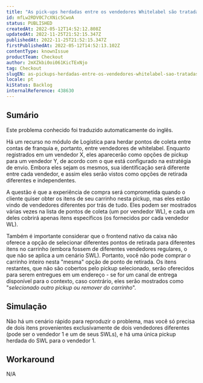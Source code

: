 ```yaml
---
title: "As pick-ups herdadas entre os vendedores Whitelabel são tratadas como pick-ups diferentes/independentes no fluxo de compra"
id: mfLw2RDV0C7cXNic5CwoA
status: PUBLISHED
createdAt: 2022-05-12T14:52:12.808Z
updatedAt: 2022-11-25T21:52:15.347Z
publishedAt: 2022-11-25T21:52:15.347Z
firstPublishedAt: 2022-05-12T14:52:13.102Z
contentType: knownIssue
productTeam: Checkout
author: 2mXZkbi0oi061KicTExNjo
tag: Checkout
slugEN: as-pickups-herdadas-entre-os-vendedores-whitelabel-sao-tratadas-como-pickups-diferentesindependentes-no-fluxo-de-compra
locale: pt
kiStatus: Backlog
internalReference: 438630
---
```


## Sumário

<div class="alert alert-info">
  <p>Este problema conhecido foi traduzido automaticamente do inglês.</p>
</div>


Há um recurso no módulo de Logística para herdar pontos de coleta entre contas de franquia e, portanto, entre vendedores de whitelabel. Enquanto registrados em um vendedor X, eles aparecerão como opções de pickup para um vendedor Y, de acordo com o que está configurado na estratégia de envio. Embora eles sejam os mesmos, sua identificação será diferente entre cada vendedor, e assim eles serão vistos como opções de retirada diferentes e independentes.

A questão é que a experiência de compra será comprometida quando o cliente quiser obter os itens de seu carrinho nesta pickup, mas eles estão vindo de vendedores diferentes por trás de tudo. Eles podem ser mostrados várias vezes na lista de pontos de coleta (um por vendedor WL), e cada um deles cobrirá apenas itens específicos (os fornecidos por cada vendedor WL).

Também é importante considerar que o frontend nativo da caixa não oferece a opção de selecionar diferentes pontos de retirada para diferentes itens no carrinho (embora fossem de diferentes vendedores regulares, o que não se aplica a um cenário SWL). Portanto, você não pode comprar o carrinho inteiro nesta "mesma" opção de ponto de retirada. Os itens restantes, que não são cobertos pelo pickup selecionado, serão oferecidos para serem entregues em um endereço - se for um canal de entrega disponível para o contexto, caso contrário, eles serão mostrados como "_selecionado outro pickup ou remover do carrinho_".



## Simulação


Não há um cenário rápido para reproduzir o problema, mas você só precisa de dois itens provenientes exclusivamente de dois vendedores diferentes (pode ser o vendedor 1 e um de seus SWLs), e há uma única pickup herdada do SWL para o vendedor 1.



## Workaround


N/A

